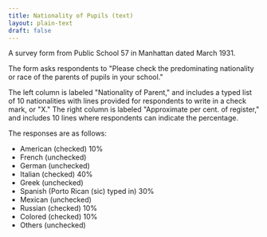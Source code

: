 ```yaml
---
title: Nationality of Pupils (text)
layout: plain-text
draft: false
---
```


A survey form from Public School 57 in Manhattan dated March 1931. 

The form asks respondents to "Please check the predominating nationality or race of the parents of pupils in your school." 

The left column is labeled "Nationality of Parent," and includes a typed list of 10 nationalities with lines provided for respondents to write in a check mark, or "X." The right column is labeled "Approximate per cent. of register," and includes 10 lines where respondents can indicate the percentage. 

The responses are as follows: 

- American (checked) 10%
- French (unchecked)
- German (unchecked)
- Italian (checked) 40%
- Greek (unchecked)
- Spanish (Porto Rican (sic) typed in) 30%
- Mexican (unchecked)
- Russian (checked) 10%
- Colored (checked) 10%
- Others (unchecked)
